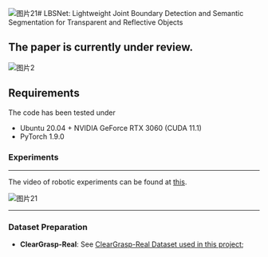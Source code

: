 ![图片21](https://github.com/user-attachments/assets/795cdeae-3399-4a43-a910-0669b31732cf)# LBSNet: Lightweight Joint Boundary Detection and Semantic Segmentation for Transparent and Reflective Objects

## The paper is currently under review.

![图片2](https://github.com/user-attachments/assets/d3e99136-6386-4543-8afb-0eff28780ea8)

## Requirements

The code has been tested under

- Ubuntu 20.04 + NVIDIA GeForce RTX 3060 (CUDA 11.1)
- PyTorch 1.9.0

### Experiments

---
The video of robotic experiments can be found at [this](https://youtu.be/dNT9odmOBgw).


![图片21](https://github.com/user-attachments/assets/1192b9d2-eeb2-4429-8e37-2364bdc6e65c)

---

### Dataset Preparation
- **ClearGrasp-Real**: See [ClearGrasp-Real Dataset used in this project](https://drive.google.com/drive/folders/1FeiipaFirh2Fi20rSTAUJraqqIKqGlOy?usp=drive_link);
